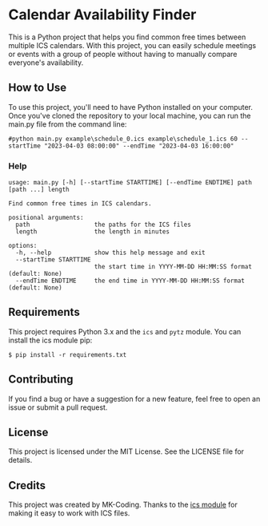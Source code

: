 # Calendar Availability Finder

This is a Python project that helps you find common free times between multiple ICS calendars. With this project, you can easily schedule meetings or events with a group of people without having to manually compare everyone's availability.

## How to Use

To use this project, you'll need to have Python installed on your computer. Once you've cloned the repository to your local machine, you can run the main.py file from the command line:

```
#python main.py example\schedule_0.ics example\schedule_1.ics 60 --startTime "2023-04-03 08:00:00" --endTime "2023-04-03 16:00:00"
```

### Help

```
usage: main.py [-h] [--startTime STARTTIME] [--endTime ENDTIME] path [path ...] length

Find common free times in ICS calendars.

positional arguments:
  path                  the paths for the ICS files
  length                the length in minutes

options:
  -h, --help            show this help message and exit
  --startTime STARTTIME
                        the start time in YYYY-MM-DD HH:MM:SS format (default: None)
  --endTime ENDTIME     the end time in YYYY-MM-DD HH:MM:SS format (default: None)
```

## Requirements

This project requires Python 3.x and the `ics` and `pytz` module. You can install the ics module pip:

```
$ pip install -r requirements.txt
```

## Contributing

If you find a bug or have a suggestion for a new feature, feel free to open an issue or submit a pull request.

## License

This project is licensed under the MIT License. See the LICENSE file for details.

## Credits

This project was created by MK-Coding. Thanks to the [ics module](https://pypi.org/project/ics/) for making it easy to work with ICS files.